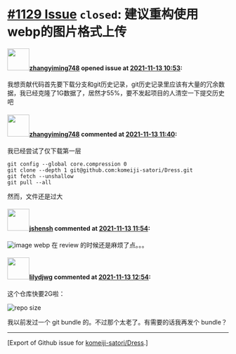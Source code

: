 # [\#1129 Issue](https://github.com/komeiji-satori/Dress/issues/1129) `closed`: 建议重构使用webp的图片格式上传

#### <img src="https://avatars.githubusercontent.com/u/37614800?u=96e6bc0289020b8fe13de6184ba299e90337e159&v=4" width="50">[zhangyiming748](https://github.com/zhangyiming748) opened issue at [2021-11-13 10:53](https://github.com/komeiji-satori/Dress/issues/1129):

我想贡献代码首先要下载分支和git历史记录，git历史记录里应该有大量的冗余数据，我已经克隆了1G数据了，居然才55%，要不发起项目的人清空一下提交历史吧

#### <img src="https://avatars.githubusercontent.com/u/37614800?u=96e6bc0289020b8fe13de6184ba299e90337e159&v=4" width="50">[zhangyiming748](https://github.com/zhangyiming748) commented at [2021-11-13 11:40](https://github.com/komeiji-satori/Dress/issues/1129#issuecomment-968054971):

我已经尝试了仅下载第一层
```shell
git config --global core.compression 0
git clone --depth 1 git@github.com:komeiji-satori/Dress.git
git fetch --unshallow
git pull --all
```
然而，文件还是过大

#### <img src="https://avatars.githubusercontent.com/u/11555188?u=a30048e930d245fed6f3ced3ecb01e97b9f3f6cc&v=4" width="50">[jshensh](https://github.com/jshensh) commented at [2021-11-13 11:54](https://github.com/komeiji-satori/Dress/issues/1129#issuecomment-968056402):

![image](https://user-images.githubusercontent.com/11555188/141642076-3818fdea-918d-4b26-b4a6-6a6061f69a7b.png)
webp 在 review 的时候还是麻烦了点。。。

#### <img src="https://avatars.githubusercontent.com/u/440661?v=4" width="50">[lilydjwg](https://github.com/lilydjwg) commented at [2021-11-13 12:54](https://github.com/komeiji-satori/Dress/issues/1129#issuecomment-968063888):

这个仓库快要2G啦：

![repo size](https://img.shields.io/github/repo-size/komeiji-satori/Dress.svg)

我以前发过一个 git bundle 的。不过那个太老了。有需要的话我再发个 bundle？


-------------------------------------------------------------------------------



[Export of Github issue for [komeiji-satori/Dress](https://github.com/komeiji-satori/Dress).]
